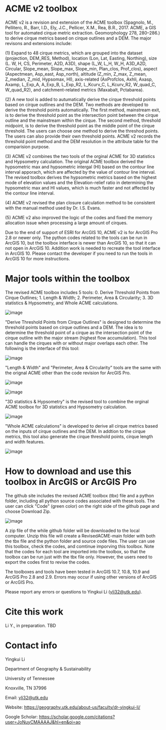 # ACME v2 toolbox
ACME v2 is a revision and extension of the ACME toolbox (Spagnolo, M., Pellitero, R., Barr, I.D., Ely, J.C., Pellicer, X.M., Rea, B.R., 2017. ACME, a GIS tool for automated cirque metric extraction. Geomorphology 278, 280–286.) to derive cirque metrics based on cirque outlines and a DEM. The major revisons and extensions include:

(1) Expand to 48 cirque metrics, which are grouped into the dataset (projection, DEM_RES, Method), location (Lon, Lat, Easting, Northing), size (L. W, H, CS, Perimeter, A2D, A3D), shape (L_W, L_H, W_H, A3D_A2D, Circular, Slope_mean, Slope_max, Slope_min, Plan_clos, Prof_clos), aspect (Aspectmean, Asp_east, Asp_north), altitude (Z_min, Z_max, Z_mean, Z_median, Z_mid, Hypsomax, HI), axis-related (AxProfclos, Axhli, Axasp, Axamp, L_Exp_A, A_Exp_B, L_Exp_R2, L_Kcurv_C, L_Kcurv_R2, W_quad_C, W_quad_R2), and catchment-related metrics (Maxabalt, Pctabarea). 

(2) A new tool is added to autumatically derive the cirque threshold points based on cirque outlines and the DEM. Two methods are developed to derive the threshold points automatically. The first method, mainstream exit, is to derive the threshold point as the intersection point between the cirque outline and the mainstream within the cirque. The second method, threshold midpoint, is to derive the threshold point as the middle point of the cirque threshold. The users can choose one method to derive the threshod points. The users can also provide their own threshold points. ACME v2 records the threshold point method and the DEM resolution in the attribute table for the comparision purpose.
  
(3) ACME v2 combines the two tools of the orginal ACME for 3D statistics and Hypsometry calculation. The original ACME toolbox derived the hypsometric max and hypsometric intergal (HI) based on the contour
line interval apporach, which are affected by the value of contour line interval. The revised toolbox derives the hypsometric metrics based on the highest mode of elevation values and the Elevation-relief ratio 
in determining the hypsometric max and HI values, which is much faster and not affected by the contour line interval.

(4) ACME v2 revised the plan closure calculation method to be consistent with the manual method used by Dr. I.S. Evans.

(5) ACME v2 also improved the logic of the codes and fixed the memory allocation issue when processing a large amount of cirques.

Due to the end of support of ESRI for ArcGIS 10, ACME v2 is for ArcGIS Pro 2.8 or newer only. The python codes related to the tools can be run in ArcGIS 10, but the toolbox interface is newer than ArcGIS 10, so that it can not open in ArcGIS 10. Addition work is needed to recreate the tool interface in ArcGIS 10. Please contact the developer if you need to run the tools in ArcGIS 10 for more instructions.

# Major tools within the toolbox
The revised ACME toolbox includes 5 tools: 0. Derive Threshold Points from Cirque Outlines; 1. Length & Width; 2. Perimeter, Area & Circularity; 3. 3D statistics & Hypsometry, and Whole ACME calculations. 

![image](https://user-images.githubusercontent.com/24683137/186520505-b6b0468f-86bf-444c-bb33-495e14091176.png)

"Derive Threshold Points from Cirque Outlines" is designed to determine the threshold points based on cirque outlines and a DEM. The idea is to determine the threshold point of a cirque as the intersection point of the cirque outline with the major stream (highest flow accumulation). This tool can handle the cirques with or without major overlaps each other. The following is the interface of this tool:

![image](https://user-images.githubusercontent.com/24683137/186521520-4b2b6140-4541-418a-854d-6838f2196ac2.png)

"Length & Width" and "Perimeter, Area & Circularity" tools are the same with the orignal ACME other than the code revision for ArcGIS Pro.

![image](https://user-images.githubusercontent.com/24683137/186522003-4b974e5d-de8a-48be-830a-80d4e647ee9f.png)

![image](https://user-images.githubusercontent.com/24683137/186522069-cd3e6c50-17c5-49e9-acc8-414f8307d090.png)

"3D statistics & Hypsometry" is the revised tool to combine the orginal ACME toolbox for 3D statistics and Hypsometry calculation. 

![image](https://user-images.githubusercontent.com/24683137/186522395-ec91c9d0-b591-4101-9c71-57a39afecbe3.png)

"Whole ACME calculations" is developed to derive all cirque metrics based on the inputs of cirque outlines and the DEM. In addtion to the cirque metrics, this tool also generate the cirque threshold points, cirque length and width features.

![image](https://user-images.githubusercontent.com/24683137/186522720-b48b6f07-6f23-4b9e-9fa2-3147f724a7bb.png)


# How to download and use this toolbox in ArcGIS or ArcGIS Pro
The github site includes the revised ACME toolbox (tbx) file and a python folder, including all python source codes associated with these tools. The user can click "Code" (green color) on the right side of the github page and choose Download Zip.

![image](https://user-images.githubusercontent.com/24683137/186519537-8c7455ae-f69d-4d26-9ef1-13965c453a92.png)

A zip file of the while github folder will be downloaded to the local computer. Unzip this file will create a RevisedACME-main folder with both the tbx file and the python folder and source code files. The user can use this toolbox, check the codes, and comtinue imporving this toolbox. Note that the codes for each tool are imported into the toolbox, so that the toolbox can be run just with the tbx file only. However, the users need to export the codes first to revise the codes. 

The toolboxes and tools have been tested in ArcGIS 10.7, 10.8, 10.9 and ArcGIS Pro 2.8 and 2.9. Errors may occur if using other versions of ArcGIS or ArcGIS Pro. 

Please report any errors or questions to Yingkui Li (yli32@utk.edu).

# Cite this work
Li Y., in preparation. TBD

# Contact info
Yingkui Li

Department of Geography & Sustainability

University of Tennessee

Knoxville, TN 37996

Email: yli32@utk.edu

Website: https://geography.utk.edu/about-us/faculty/dr-yingkui-li/

Google Scholar: https://scholar.google.com/citations?user=JoNuyCMAAAAJ&hl=en&oi=ao
